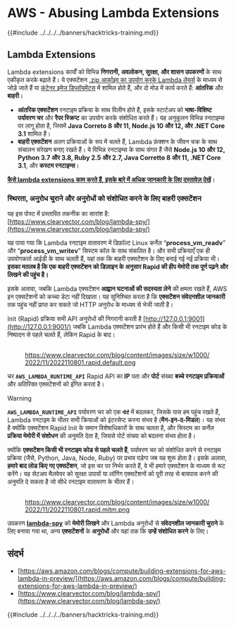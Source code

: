 # AWS - Abusing Lambda Extensions

{{#include ../../../../banners/hacktricks-training.md}}

## Lambda Extensions

Lambda extensions कार्यों को विभिन्न **निगरानी, अवलोकन, सुरक्षा, और शासन उपकरणों** के साथ एकीकृत करके बढ़ाते हैं। ये एक्सटेंशन [.zip आर्काइव का उपयोग करके Lambda लेयर्स](https://docs.aws.amazon.com/lambda/latest/dg/configuration-layers.html) के माध्यम से जोड़े जाते हैं या [कंटेनर इमेज डिप्लॉयमेंट्स](https://aws.amazon.com/blogs/compute/working-with-lambda-layers-and-extensions-in-container-images/) में शामिल होते हैं, और दो मोड में कार्य करते हैं: **आंतरिक** और **बाहरी**।

- **आंतरिक एक्सटेंशन** रनटाइम प्रक्रिया के साथ विलीन होते हैं, इसके स्टार्टअप को **भाषा-विशिष्ट पर्यावरण चर** और **रैपर स्क्रिप्ट** का उपयोग करके संशोधित करते हैं। यह अनुकूलन विभिन्न रनटाइम्स पर लागू होता है, जिसमें **Java Correto 8 और 11, Node.js 10 और 12, और .NET Core 3.1** शामिल हैं।
- **बाहरी एक्सटेंशन** अलग प्रक्रियाओं के रूप में चलते हैं, Lambda फ़ंक्शन के जीवन चक्र के साथ संचालन संरेखण बनाए रखते हैं। ये विभिन्न रनटाइम्स के साथ संगत हैं जैसे **Node.js 10 और 12, Python 3.7 और 3.8, Ruby 2.5 और 2.7, Java Corretto 8 और 11, .NET Core 3.1**, और **कस्टम रनटाइम्स**।

[**कैसे lambda extensions काम करते हैं, इसके बारे में अधिक जानकारी के लिए दस्तावेज़ देखें**](https://docs.aws.amazon.com/lambda/latest/dg/runtimes-extensions-api.html)।

### स्थिरता, अनुरोध चुराने और अनुरोधों को संशोधित करने के लिए बाहरी एक्सटेंशन

यह इस पोस्ट में प्रस्तावित तकनीक का सारांश है: [https://www.clearvector.com/blog/lambda-spy/](https://www.clearvector.com/blog/lambda-spy/)

यह पाया गया कि Lambda रनटाइम वातावरण में डिफ़ॉल्ट Linux कर्नेल “**process_vm_readv**” और “**process_vm_writev**” सिस्टम कॉल के साथ संकलित है। और सभी प्रक्रियाएँ एक ही उपयोगकर्ता आईडी के साथ चलती हैं, यहां तक कि बाहरी एक्सटेंशन के लिए बनाई गई नई प्रक्रिया भी। **इसका मतलब है कि एक बाहरी एक्सटेंशन को डिज़ाइन के अनुसार Rapid की हीप मेमोरी तक पूर्ण पढ़ने और लिखने की पहुंच है।**

इसके अलावा, जबकि Lambda एक्सटेंशन **आह्वान घटनाओं की सदस्यता लेने** की क्षमता रखते हैं, AWS इन एक्सटेंशनों को कच्चा डेटा नहीं दिखाता। यह सुनिश्चित करता है कि **एक्सटेंशन संवेदनशील जानकारी** तक पहुंच नहीं प्राप्त कर सकते जो HTTP अनुरोध के माध्यम से भेजी जाती है।

Init (Rapid) प्रक्रिया सभी API अनुरोधों की निगरानी करती है [http://127.0.0.1:9001](http://127.0.0.1:9001/) जबकि Lambda एक्सटेंशन प्रारंभ होते हैं और किसी भी रनटाइम कोड के निष्पादन से पहले चलते हैं, लेकिन Rapid के बाद।

<figure><img src="../../../../images/image (254).png" alt=""><figcaption><p><a href="https://www.clearvector.com/blog/content/images/size/w1000/2022/11/2022110801.rapid.default.png">https://www.clearvector.com/blog/content/images/size/w1000/2022/11/2022110801.rapid.default.png</a></p></figcaption></figure>

चर **`AWS_LAMBDA_RUNTIME_API`** Rapid API का **IP** पता और **पोर्ट** संख्या **बच्चे रनटाइम प्रक्रियाओं** और अतिरिक्त एक्सटेंशनों को इंगित करता है।

> [!WARNING]
> **`AWS_LAMBDA_RUNTIME_API`** पर्यावरण चर को एक **`पोर्ट`** में बदलकर, जिसके पास हम पहुंच रखते हैं, Lambda रनटाइम के भीतर सभी क्रियाओं को इंटरसेप्ट करना संभव है (**मैन-इन-द-मिडल**)। यह संभव है क्योंकि एक्सटेंशन Rapid Init के समान विशेषाधिकारों के साथ चलता है, और सिस्टम का कर्नेल **प्रक्रिया मेमोरी में संशोधन** की अनुमति देता है, जिससे पोर्ट संख्या को बदलना संभव होता है।

क्योंकि **एक्सटेंशन किसी भी रनटाइम कोड से पहले चलते हैं**, पर्यावरण चर को संशोधित करने से रनटाइम प्रक्रिया (जैसे, Python, Java, Node, Ruby) पर प्रभाव पड़ेगा जब यह शुरू होता है। इसके अलावा, **हमारे बाद लोड किए गए एक्सटेंशन**, जो इस चर पर निर्भर करते हैं, वे भी हमारे एक्सटेंशन के माध्यम से रूट करेंगे। यह सेटअप मैलवेयर को सुरक्षा उपायों या लॉगिंग एक्सटेंशनों को पूरी तरह से बायपास करने की अनुमति दे सकता है जो सीधे रनटाइम वातावरण के भीतर हैं।

<figure><img src="../../../../images/image (267).png" alt=""><figcaption><p><a href="https://www.clearvector.com/blog/content/images/size/w1000/2022/11/2022110801.rapid.mitm.png">https://www.clearvector.com/blog/content/images/size/w1000/2022/11/2022110801.rapid.mitm.png</a></p></figcaption></figure>

उपकरण [**lambda-spy**](https://github.com/clearvector/lambda-spy) को **मेमोरी लिखने** और Lambda अनुरोधों से **संवेदनशील जानकारी चुराने** के लिए बनाया गया था, अन्य **एक्सटेंशनों** के **अनुरोधों** और यहां तक कि **उन्हें संशोधित करने** के लिए।

## संदर्भ

- [https://aws.amazon.com/blogs/compute/building-extensions-for-aws-lambda-in-preview/](https://aws.amazon.com/blogs/compute/building-extensions-for-aws-lambda-in-preview/)
- [https://www.clearvector.com/blog/lambda-spy/](https://www.clearvector.com/blog/lambda-spy/)

{{#include ../../../../banners/hacktricks-training.md}}
